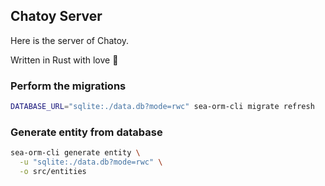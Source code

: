 ## Chatoy Server

Here is the server of Chatoy.

Written in Rust with love 🙌

### Perform the migrations

```bash
DATABASE_URL="sqlite:./data.db?mode=rwc" sea-orm-cli migrate refresh
```

### Generate entity from database

```bash
sea-orm-cli generate entity \
  -u "sqlite:./data.db?mode=rwc" \
  -o src/entities
```
